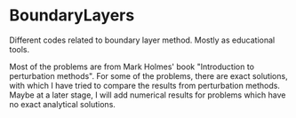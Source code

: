 # BoundaryLayers
Different codes related to boundary layer method. Mostly as educational tools.

Most of the problems are from Mark Holmes' book "Introduction to perturbation methods". For some of the problems, 
there are exact solutions, with which I have tried to compare the results from perturbation methods. Maybe at a later
stage, I will add numerical results for problems which have no exact analytical solutions.
